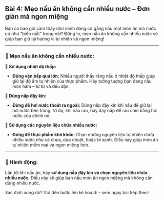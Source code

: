 ## Bài 4: Mẹo nấu ăn không cần nhiều nước – Đơn giản mà ngon miệng

Bạn có bao giờ cảm thấy như mình đang cố gắng nấu một món ăn mà nước cứ như "biến mất" trong nồi? Đừng lo, mẹo nấu ăn không cần nhiều nước sẽ giúp bạn giữ lại hương vị tự nhiên và ngon miệng!

---

### 📌 Mẹo nấu ăn không cần nhiều nước:

**🔹 Sử dụng nhiệt độ thấp:**
- **Đừng vặn bếp quá lớn:** Nhiều người thấy rằng nấu ở nhiệt độ thấp giúp giữ lại độ ẩm tự nhiên của thực phẩm. Hãy tưởng tượng bạn đang nấu món hầm – từ từ và đều đặn.

**🔹 Dùng nắp đậy kín:**
- **Đừng để hơi nước thoát ra ngoài:** Dùng nắp đậy kín khi nấu để giữ lại hơi nước bên trong. Ví dụ, khi nấu rau, hãy đậy nắp để rau chín bằng hơi nước của chính nó.

**🔹 Sử dụng các nguyên liệu chứa nhiều nước:**
- **Đừng để thực phẩm khô khốc:** Chọn những nguyên liệu tự nhiên chứa nhiều nước như cà chua, dưa chuột, hoặc bí xanh. Điều này giúp món ăn tự nhiên mềm mại và ngon miệng hơn.

---

### 🚀 Hành động:

Lần tới khi nấu ăn, hãy **sử dụng nắp đậy kín và chọn nguyên liệu chứa nhiều nước**. Điều này sẽ giúp bạn nấu món ăn ngon miệng mà không cần dùng nhiều nước.

Xác định xong rồi? Giờ đến bước lên kế hoạch – xem ngay bài tiếp theo!